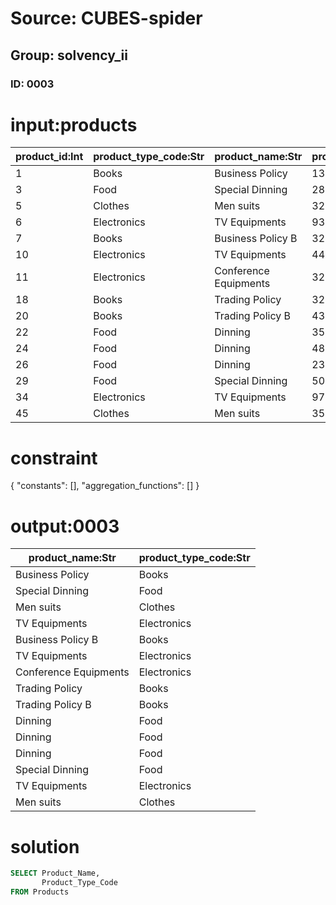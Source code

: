 # Source: CUBES-spider
## Group: solvency_ii
### ID: 0003

# input:products

| product_id:Int | product_type_code:Str | product_name:Str | product_price:Dbl |
|---|---|---|---|
| 1 | Books | Business Policy | 1336.26 |
| 3 | Food | Special Dinning | 2894.94 |
| 5 | Clothes | Men suits | 3298.84 |
| 6 | Electronics | TV Equipments | 932.25 |
| 7 | Books | Business Policy B | 3215.66 |
| 10 | Electronics | TV Equipments | 4427.49 |
| 11 | Electronics | Conference Equipments | 3289.47 |
| 18 | Books | Trading Policy | 3228.49 |
| 20 | Books | Trading Policy B | 4343.83 |
| 22 | Food | Dinning | 3574.56 |
| 24 | Food | Dinning | 4895.86 |
| 26 | Food | Dinning | 2339.97 |
| 29 | Food | Special Dinning | 502.15 |
| 34 | Electronics | TV Equipments | 970.77 |
| 45 | Clothes | Men suits | 3541.17 |

# constraint

{
  "constants": [],
  "aggregation_functions": []
}

# output:0003

| product_name:Str | product_type_code:Str |
|---|---|
| Business Policy | Books |
| Special Dinning | Food |
| Men suits | Clothes |
| TV Equipments | Electronics |
| Business Policy B | Books |
| TV Equipments | Electronics |
| Conference Equipments | Electronics |
| Trading Policy | Books |
| Trading Policy B | Books |
| Dinning | Food |
| Dinning | Food |
| Dinning | Food |
| Special Dinning | Food |
| TV Equipments | Electronics |
| Men suits | Clothes |

# solution

```sql
SELECT Product_Name,
       Product_Type_Code
FROM Products
```
